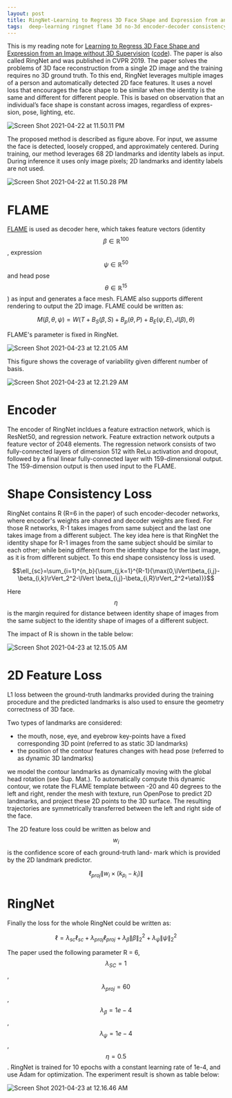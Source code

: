 ```yaml
---
layout: post
title: RingNet-Learning to Regress 3D Face Shape and Expression from an Image without 3D Supervision
tags:  deep-learning ringnet flame 3d no-3d encoder-decoder consistency
---
```

This is my reading note for [Learning to Regress 3D Face Shape and Expression from an Image without 3D Supervision](https://arxiv.org/abs/1905.06817) ([code](http://ringnet.is.tuebingen.mpg.de/)). The paper is also called RingNet and was published in CVPR 2019. The paper solves the problems of 3D face reconstruction from a single 2D image and the training requires no 3D ground truth. To this end, RingNet leverages multiple images of a person and automatically detected 2D face features. It uses a novel loss that encourages the face shape to be similar when the identity is the same and different for different people. This is based on observation that an individual’s face shape is constant across images, regardless of expres- sion, pose, lighting, etc.

![Screen Shot 2021-04-22 at 11.50.11 PM](https://raw.githubusercontent.com/zhangtemplar/zhangtemplar.github.io/master/uPic/2021_04_22_23_50_14_Screen%20Shot%202021-04-22%20at%2011.50.11%20PM.png)

The proposed method is described as figure above. For input, we assume the face is detected, loosely cropped, and approximately centered. During training, our method leverages 68 2D landmarks and identity labels as input. During inference it uses only image pixels; 2D landmarks and identity labels are not used.

![Screen Shot 2021-04-22 at 11.50.28 PM](https://raw.githubusercontent.com/zhangtemplar/zhangtemplar.github.io/master/uPic/2021_04_22_23_50_30_Screen%20Shot%202021-04-22%20at%2011.50.28%20PM.png)

# FLAME

[FLAME](http://flame.is.tue.mpg.de/) is used as decoder here, which takes feature vectors (identity $$\beta\in\mathbb{R}^{100}$$, expression $$\psi\in\mathbb{R}^{50}$$ and head pose $$\theta\in\mathbb{R}^{15}$$) as input and generates a face mesh. FLAME also supports different rendering to output the 2D image. FLAME could be written as:

$$M(\beta,\theta,\psi)=W(T+B_S(\beta,S)+B_p(\theta,P)+B_E(\psi,E),J(\beta),\theta)$$

FLAME's parameter is fixed in RingNet.

![Screen Shot 2021-04-23 at 12.21.05 AM](https://raw.githubusercontent.com/zhangtemplar/zhangtemplar.github.io/master/uPic/2021_04_23_00_21_11_Screen%20Shot%202021-04-23%20at%2012.21.05%20AM.png)

This figure shows the coverage of variability given different number of basis.

![Screen Shot 2021-04-23 at 12.21.29 AM](https://raw.githubusercontent.com/zhangtemplar/zhangtemplar.github.io/master/uPic/2021_04_23_00_21_32_Screen%20Shot%202021-04-23%20at%2012.21.29%20AM.png)

# Encoder

The encoder of RingNet incldues a feature extraction network, which is ResNet50, and regression network. Feature extraction network outputs a feature vector of 2048 elements. The regression network consists of two fully-connected layers of dimension 512 with ReLu activation and dropout, followed by a final linear fully-connected layer with 159-dimensional output. The 159-dimension output is then used input to the FLAME.

# Shape Consistency Loss

RingNet contains R (R=6 in the paper) of such encoder-decoder networks, where encoder's weights are shared and decoder weights are fixed. For those R networks, R-1 takes images from same subject and the last one takes image from a different subject. The key idea here is that RingNet the identity shape for R-1 images from the same subject should be similar to each other; while being different from the identity shape for the last image, as it is from different subject. To this end shape consistency loss is used.

$$\ell_{sc}=\sum_{i=1}^{n_b}{\sum_{j,k=1}^{R-1}{\max(0,\lVert\beta_{i,j}-\beta_{i,k}\rVert_2^2-\lVert \beta_{i,j}-\beta_{i,R}\rVert_2^2+\eta)}}$$

Here $$\eta$$ is the margin required for distance between identity shape of images from the same subject to the identity shape of images of a different subject.

The impact of R is shown in the table below:

![Screen Shot 2021-04-23 at 12.15.05 AM](https://raw.githubusercontent.com/zhangtemplar/zhangtemplar.github.io/master/uPic/2021_04_23_00_15_08_Screen%20Shot%202021-04-23%20at%2012.15.05%20AM.png)

# 2D Feature Loss

L1 loss between the ground-truth landmarks provided during the training procedure and the predicted landmarks is also used to ensure the geometry correctness of 3D face.

Two types of landmarks are considered:

- the mouth, nose, eye, and eyebrow key-points have a fixed corresponding 3D point (referred to as static 3D landmarks)
- the position of the contour features changes with head pose (referred to as dynamic 3D landmarks)

we model the contour landmarks as dynamically moving with the global head rotation (see Sup. Mat.). To automatically compute this dynamic contour, we rotate the FLAME template between -20 and 40 degrees to the left and right, render the mesh with texture, run OpenPose to predict 2D landmarks, and project these 2D points to the 3D surface. The resulting trajectories are symmetrically transferred between the left and right side of the face.

The 2D feature loss could be written as below and $$w_i$$ is the confidence score of each ground-truth land- mark which is provided by the 2D landmark predictor.

$$\ell_{proj}\lVert w_i\times(k_{p_i}-k_i)\rVert$$

# RingNet

Finally the loss for the whole RingNet could be written as:

$$\ell=\lambda_{sc}\ell_{sc}+\lambda_{proj}\ell_{proj}+\lambda_\beta\lVert\beta\rVert_2^2+\lambda_\psi\lVert\psi\rVert_2^2$$

The paper used the following parameter R = 6, $$\lambda_{SC} = 1$$, $$\lambda_{proj} = 60$$, $$\lambda_\beta =1e−4$$,$$\lambda_\psi =1e−4$$,$$\eta=0.5$$. RingNet is trained for 10 epochs with a constant learning rate of 1e-4, and use Adam for optimization. The experiment result is shown as table below:

![Screen Shot 2021-04-23 at 12.16.46 AM](https://raw.githubusercontent.com/zhangtemplar/zhangtemplar.github.io/master/uPic/2021_04_23_00_16_50_Screen%20Shot%202021-04-23%20at%2012.16.46%20AM.png)
